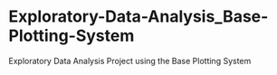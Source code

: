 # Exploratory-Data-Analysis_Base-Plotting-System
Exploratory Data Analysis Project using the Base Plotting System
